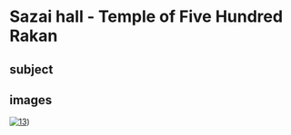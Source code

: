 # Sazai hall - Temple of Five Hundred Rakan

## subject

## images

[![13](https://upload.wikimedia.org/wikipedia/commons/thumb/4/41/Sazai_hall_-_500_Rakan_temples.jpg/290px-Sazai_hall_-_500_Rakan_temples.jpg)](https://en.wikipedia.org/wiki/File:Sazai_hall_-_500_Rakan_temples.jpg/290px-Sazai_hall_-_500_Rakan_temples.jpg))
